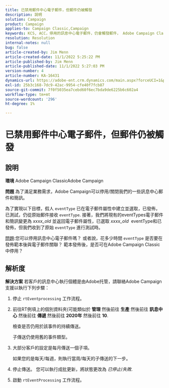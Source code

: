 ```yaml
---
title: 已禁用郵件中心電子郵件，但郵件仍被觸發
description: 說明
solution: Campaign
product: Campaign
applies-to: Campaign Classic,Campaign
keywords: KCS, ACC，停用的訊息中心電子郵件，仍會觸發郵件， Adobe Campaign Classic, Adobe Campaign，疑難排解
resolution: Resolution
internal-notes: null
bug: false
article-created-by: Jim Menn
article-created-date: 11/1/2022 5:25:22 PM
article-published-by: Jim Menn
article-published-date: 11/1/2022 5:27:03 PM
version-number: 4
article-number: KA-16431
dynamics-url: https://adobe-ent.crm.dynamics.com/main.aspx?forceUCI=1&pagetype=entityrecord&etn=knowledgearticle&id=ded77429-0a5a-ed11-9561-6045bd006a22
exl-id: 25b3c168-7dc9-42ac-9954-cfe40f7fcb87
source-git-commit: 7f0f5035ea7cebd60f6ec7bda9de6225b6c602a4
workflow-type: tm+mt
source-wordcount: '296'
ht-degree: 1%

---
```


# 已禁用郵件中心電子郵件，但郵件仍被觸發

## 說明


<b>環境</b>
Adobe Campaign ClassicAdobe Campaign

<b>問題</b>
為了滿足業務需求，Adobe Campaign可以停用/關閉我們的一些訊息中心郵件和簡訊。

為了實現以下目標，假人 `eventType` 已在電子郵件屬性中建立並選取，已發佈，已測試，仍從原始郵件接收 `eventType`.
接著，我們將現有的eventTypes電子郵件和簡訊變更為 *xxxx_old* 並返回電子郵件屬性，已選取 *xxxx_old*  eventType和已發佈，但我們收到了原始 `eventType` 進行測試時。

<u>問題</u>:您可以停用訊息中心電子郵件嗎？
或者說，花多少時間 `eventType` 是否要在發佈範本後與電子郵件關聯？
範本發佈後，是否可在Adobe Campaign Classic中停用？


## 解析度


<b>解決方案</b>
若客戶的訊息中心執行個體是由Adobe托管，請聯絡Adobe Campaign支援以執行下列步驟：

1. 停止 `rtEventprocessing` 工作流程。
2. 前往RT例項上的個別資料夾(可能類似於 <b>管理</b> 然後前往 <b>生產</b> 然後前往 <b>訊息中心</b> 然後前往 <b>傳遞</b> 然後前往 <b>2020年</b> 然後前往 <b>10</b>.

   檢查是否仍用於該事件的持續傳送。

   子傳送仍使用舊的事件類型。
3. 大部分客戶的設定是每月傳送一個子項。

   如果您的是每天/每週，則執行當周/每天的子傳送的下一步。
4. 停止傳送。 您可以執行成批更新，將狀態更改為 *已停止*/*失敗*.
5. 啟動 `rtEventProcessing` 工作流程。
